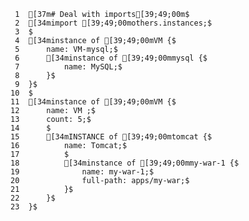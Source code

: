      1	[37m# Deal with imports[39;49;00m$
     2	[34mimport [39;49;00mothers.instances;$
     3	$
     4	[34minstance of [39;49;00mVM {$
     5		name: VM-mysql;$
     6		[34minstance of [39;49;00mmysql {$
     7			name: MySQL;$
     8		}$
     9	}$
    10	$
    11	[34minstance of [39;49;00mVM {$
    12		name: VM ;$
    13		count: 5;$
    14		$
    15		[34mINSTANCE of [39;49;00mtomcat {$
    16			name: Tomcat;$
    17			$
    18			[34minstance of [39;49;00mmy-war-1 {$
    19				name: my-war-1;$
    20				full-path: apps/my-war;$
    21			}$
    22		}$
    23	}$
